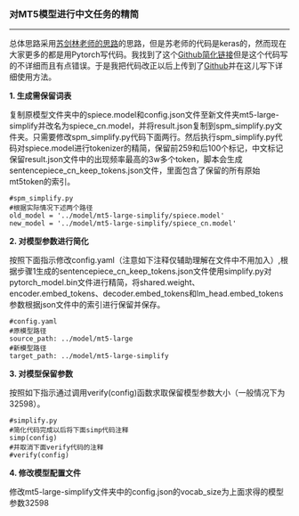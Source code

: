 ### 对MT5模型进行中文任务的精简
---
总体思路采用[苏剑林老师的思路][1]的思路，但是苏老师的代码是keras的，然而现在大家更多的都是用Pytorch写代码。我找到了这个[Github简化链接][2]但是这个代码写的不详细而且有点错误。于是我把代码改正以后上传到了[Github][3]并在这儿写下详细使用方法。

**1. 生成需保留词表**

复制原模型文件夹中的spiece.model和config.json文件至新文件夹mt5-large-simplify并改名为spiece_cn.model，并将result.json复制到spm_simplify.py文件夹。只需要修改spm_simplify.py代码下面两行。然后执行spm_simplify.py代码对spiece.model进行tokenizer的精简，保留前259和后100个标记，中文标记保留result.json文件中的出现频率最高的3w多个token，脚本会生成sentencepiece_cn_keep_tokens.json文件，里面包含了保留的所有原始mt5token的索引。
```
#spm_simplify.py
#根据实际情况下述两个路径
old_model = '../model/mt5-large-simplify/spiece.model'
new_model = '../model/mt5-large-simplify/spiece_cn.model'
```

**2. 对模型参数进行简化**

按照下面指示修改config.yaml（注意如下注释仅辅助理解在文件中不用加入）,根据步骤1生成的sentencepiece_cn_keep_tokens.json文件使用simplify.py对pytorch_model.bin文件进行精简，将shared.weight、encoder.embed_tokens、decoder.embed_tokens和lm_head.embed_tokens参数根据json文件中的索引进行保留并保存。
```
#config.yaml
#原模型路径
source_path: ../model/mt5-large
#新模型路径
target_path: ../model/mt5-large-simplify
```
**3. 对模型保留参数**

按照如下指示通过调用verify(config)函数求取保留模型参数大小（一般情况下为32598）。
```
#simplify.py
#简化代码完成以后将下面simp代码注释
simp(config)
#并取消下面verify代码的注释
#verify(config)
```
**4. 修改模型配置文件**

修改mt5-large-simplify文件夹中的config.json的vocab_size为上面求得的模型参数32598



  [1]: https://spaces.ac.cn/archives/7867/comment-page-1
  [2]: https://github.com/yangyubuaa/mt5_simplify
  [3]: https://github.com/Hi-archers/MT5_chinese_simplify
